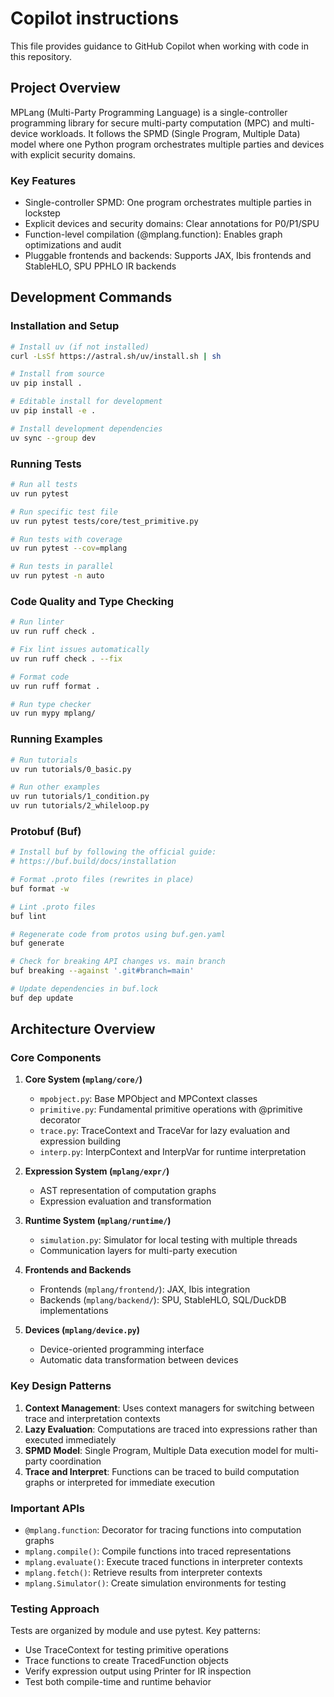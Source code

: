 # Copilot instructions

This file provides guidance to GitHub Copilot when working with code in this repository.

## Project Overview

MPLang (Multi-Party Programming Language) is a single-controller programming library for secure multi-party computation (MPC) and multi-device workloads. It follows the SPMD (Single Program, Multiple Data) model where one Python program orchestrates multiple parties and devices with explicit security domains.

### Key Features
- Single-controller SPMD: One program orchestrates multiple parties in lockstep
- Explicit devices and security domains: Clear annotations for P0/P1/SPU
- Function-level compilation (@mplang.function): Enables graph optimizations and audit
- Pluggable frontends and backends: Supports JAX, Ibis frontends and StableHLO, SPU PPHLO IR backends

## Development Commands

### Installation and Setup
```bash
# Install uv (if not installed)
curl -LsSf https://astral.sh/uv/install.sh | sh

# Install from source
uv pip install .

# Editable install for development
uv pip install -e .

# Install development dependencies
uv sync --group dev
```

### Running Tests
```bash
# Run all tests
uv run pytest

# Run specific test file
uv run pytest tests/core/test_primitive.py

# Run tests with coverage
uv run pytest --cov=mplang

# Run tests in parallel
uv run pytest -n auto
```

### Code Quality and Type Checking
```bash
# Run linter
uv run ruff check .

# Fix lint issues automatically
uv run ruff check . --fix

# Format code
uv run ruff format .

# Run type checker
uv run mypy mplang/
```

### Running Examples
```bash
# Run tutorials
uv run tutorials/0_basic.py

# Run other examples
uv run tutorials/1_condition.py
uv run tutorials/2_whileloop.py
```

### Protobuf (Buf)

```bash
# Install buf by following the official guide:
# https://buf.build/docs/installation

# Format .proto files (rewrites in place)
buf format -w

# Lint .proto files
buf lint

# Regenerate code from protos using buf.gen.yaml
buf generate

# Check for breaking API changes vs. main branch
buf breaking --against '.git#branch=main'

# Update dependencies in buf.lock
buf dep update

```


## Architecture Overview

### Core Components

1. **Core System (`mplang/core/`)**
   - `mpobject.py`: Base MPObject and MPContext classes
   - `primitive.py`: Fundamental primitive operations with @primitive decorator
   - `trace.py`: TraceContext and TraceVar for lazy evaluation and expression building
   - `interp.py`: InterpContext and InterpVar for runtime interpretation

2. **Expression System (`mplang/expr/`)**
   - AST representation of computation graphs
   - Expression evaluation and transformation

3. **Runtime System (`mplang/runtime/`)**
   - `simulation.py`: Simulator for local testing with multiple threads
   - Communication layers for multi-party execution

4. **Frontends and Backends**
   - Frontends (`mplang/frontend/`): JAX, Ibis integration
   - Backends (`mplang/backend/`): SPU, StableHLO, SQL/DuckDB implementations

5. **Devices (`mplang/device.py`)**
   - Device-oriented programming interface
   - Automatic data transformation between devices

### Key Design Patterns

1. **Context Management**: Uses context managers for switching between trace and interpretation contexts
2. **Lazy Evaluation**: Computations are traced into expressions rather than executed immediately
3. **SPMD Model**: Single Program, Multiple Data execution model for multi-party coordination
4. **Trace and Interpret**: Functions can be traced to build computation graphs or interpreted for immediate execution

### Important APIs

- `@mplang.function`: Decorator for tracing functions into computation graphs
- `mplang.compile()`: Compile functions into traced representations
- `mplang.evaluate()`: Execute traced functions in interpreter contexts
- `mplang.fetch()`: Retrieve results from interpreter contexts
- `mplang.Simulator()`: Create simulation environments for testing

### Testing Approach

Tests are organized by module and use pytest. Key patterns:
- Use TraceContext for testing primitive operations
- Trace functions to create TracedFunction objects
- Verify expression output using Printer for IR inspection
- Test both compile-time and runtime behavior
